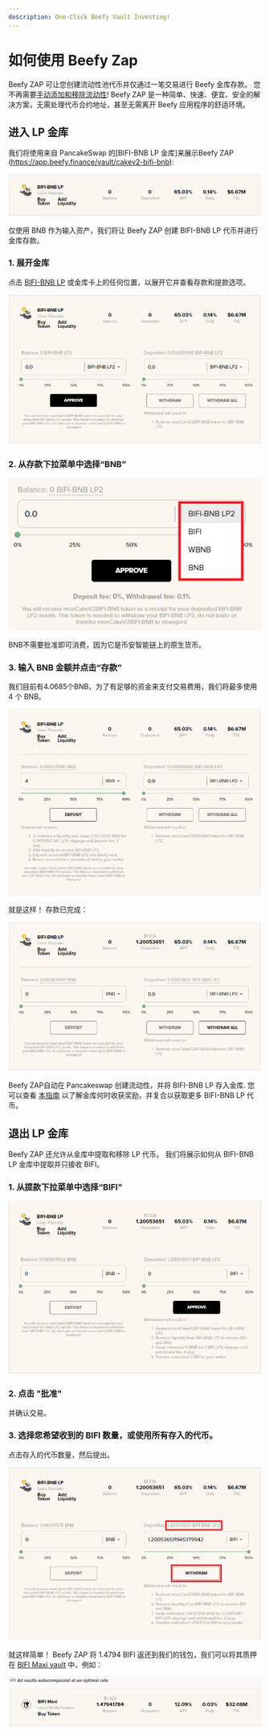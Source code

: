 ```yaml
---
description: One-Click Beefy Vault Investing!
---
```


# 如何使用 Beefy Zap

Beefy ZAP 可让您创建流动性池代币并仅通过一笔交易进行 Beefy 金库存款。 您不再需要[手动添加和移除流动性](how-to-add-remove-liquidity.md)! Beefy ZAP 是一种简单、快速、便宜、安全的解决方案，无需处理代币合约地址，甚至无需离开 Beefy 应用程序的舒适环境。

## 进入 LP 金库

我们将使用来自 PancakeSwap 的[BIFI-BNB LP 金库]来展示Beefy ZAP (https://app.beefy.finance/vault/cakev2-bifi-bnb):

![截图摄于2021年5月30日](../../.gitbook/assets/beefy-zap-bifi-bnb-lp-rate.png)

仅使用 BNB 作为输入资产，我们将让 Beefy ZAP 创建 BIFI-BNB LP 代币并进行金库存款。

### 1. 展开金库

点击 [BIFI-BNB LP](https://app.beefy.finance/vault/cakev2-bifi-bnb) 或金库卡上的任何位置，以展开它并查看存款和提款选项。

![](../../.gitbook/assets/beefy-zap-bifi-bnb-lp-dropdown.png)

### 2. 从存款下拉菜单中选择“BNB”

![](../../.gitbook/assets/beefy-zap-bifi-bnb-lp-zap-dropdown-menu.png)

BNB不需要批准即可消费，因为它是币安智能链上的原生货币。

### 3. 输入 BNB 金额并点击“存款”

我们目前有4.0685个BNB，为了有足够的资金来支付交易费用，我们将最多使用 4 个 BNB。

![](../../.gitbook/assets/beefy-zap-bifi-bnb-lp-deposit.png)

就是这样！ 存款已完成：

![](../../.gitbook/assets/beefy-zap-bifi-bnb-lp-deposit-done.png)

Beefy ZAP自动在 Pancakeswap 创建流动性，并将 BIFI-BNB LP 存入金库. 您可以查看 [本指南](how-to-check-harvesting-compounding-rate.md) 以了解金库何时收获奖励，并复合以获取更多 BIFI-BNB LP 代币。

## 退出 LP 金库

Beefy ZAP 还允许从金库中提取和移除 LP 代币。 我们将展示如何从 BIFI-BNB LP 金库中提取并只接收 BIFI。

### 1. 从提款下拉菜单中选择“BIFI”

![](../../.gitbook/assets/beefy-zap-bifi-bnb-lp-bifi-withdraw.png)

### 2. 点击 "批准"

并确认交易。

### 3. 选择您希望收到的 BIFI 数量，或使用所有存入的代币。

点击存入的代币数量，然后提出。

![](../../.gitbook/assets/beefy-zap-bifi-bnb-lp-bifi-withdraw-all.png)

就这样简单！ Beefy ZAP 将 1.4794 BIFI 返还到我们的钱包，我们可以将其质押在 [BIFI Maxi vault](https://app.beefy.finance/vault/bifi-maxi) 中，例如：

![](../../.gitbook/assets/beefy-zap-bifi-bnb-lp-bifi-proof.png)

